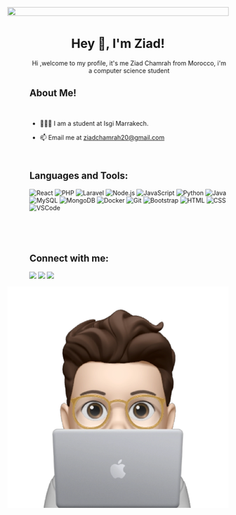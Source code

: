 <!DOCTYPE html>
<html lang="en">
<head>
    <meta charset="UTF-8">
    <meta name="viewport" content="width=device-width, initial-scale=1.0">
    <link rel="stylesheet" href="bootstrap-5.2.3-dist/bootstrap-5.2.3-dist/css/bootstrap.css">
</head>
<body>
    <h1 align="center">
        <img style="width: 100%; height:30%;" src="https://ik.imagekit.io/dfw3q47dv0/the_power_of_dark_side_fPLL-vX6C.gif" />
    </h1>

<h1 align="center">Hey 👋, I'm Ziad!</h1>
<p align="center" style="padding-left: 10%;">Hi ,welcome to my profile, it's me Ziad Chamrah from Morocco, i'm a computer science 
       student
</p>
  <div class="row">
    <div class="col-6" style="padding-left: 10%;">
       <h2>About Me!</h2>
       <p>
    
 <br>

- 👨🏽‍💻 I am a student at Isgi Marrakech.
          <br>
- 📫 Email me at <a href="mailto:ziadchamrah20@gmail.com" >ziadchamrah20@gmail.com</a>


   </p>
 <br>
       
<h2>
Languages and Tools: 
</h2>
       
<img src="https://cdn.jsdelivr.net/gh/devicons/devicon/icons/react/react-original.svg" height="40" alt="React" />
          <img src="https://cdn.jsdelivr.net/gh/devicons/devicon/icons/php/php-original.svg" height="40" alt="PHP" />
          <img src="https://cdn.jsdelivr.net/gh/devicons/devicon/icons/laravel/laravel-plain.svg" height="40" alt="Laravel" />
          <img src="https://cdn.jsdelivr.net/gh/devicons/devicon/icons/nodejs/nodejs-original.svg" height="40" alt="Node.js" />
          <img src="https://cdn.jsdelivr.net/gh/devicons/devicon/icons/javascript/javascript-original.svg" height="40" alt="JavaScript" />
          <img src="https://cdn.jsdelivr.net/gh/devicons/devicon/icons/python/python-original.svg" height="40" alt="Python" />
          <img src="https://cdn.jsdelivr.net/gh/devicons/devicon/icons/java/java-original.svg" height="40" alt="Java" />
          <img src="https://cdn.jsdelivr.net/gh/devicons/devicon/icons/mysql/mysql-original.svg" height="40" alt="MySQL" />
          <img src="https://cdn.jsdelivr.net/gh/devicons/devicon/icons/mongodb/mongodb-original.svg" height="40" alt="MongoDB" />
          <img src="https://cdn.jsdelivr.net/gh/devicons/devicon/icons/docker/docker-original.svg" height="40" alt="Docker" />
          <img src="https://cdn.jsdelivr.net/gh/devicons/devicon/icons/git/git-original.svg" height="40" alt="Git" />
          <img src="https://cdn.jsdelivr.net/gh/devicons/devicon/icons/bootstrap/bootstrap-original.svg" height="40" alt="Bootstrap" />
          <img src="https://cdn.jsdelivr.net/gh/devicons/devicon/icons/html5/html5-original.svg" height="40" alt="HTML" />
          <img src="https://cdn.jsdelivr.net/gh/devicons/devicon/icons/css3/css3-original.svg" height="40" alt="CSS" />
          <img src="https://cdn.jsdelivr.net/gh/devicons/devicon/icons/vscode/vscode-original.svg" height="40" alt="VSCode" />
       
<br><br><br>

  <h2>Connect with me:</h2>
  
  <p>
    <a href="https://x.com/ziad_chamrah/"><img src="https://img.shields.io/badge/twitter-%231FA1F1?style=flat&logo=twitter&logoColor=white"/></a>
    <a href="https://www.linkedin.com/in/ziad-chamrah-4b43b02a1/"><img src="https://img.shields.io/badge/linkedin-%230177B5?style=flat&logo=linkedin&logoColor=white"/></a>
    <a href="https://www.instagram.com/invites/contact/?i=tkb8f631dpkc&utm_content=qowru9x"><img src="https://img.shields.io/badge/instagram-%23E4415F?style=flat&logo=instagram&logoColor=white"/></a>
  </p>
    </div>
       <img class="col-5" src="e86be18a-c5b8-4aa9-85fe-c393c150622c.webp" alt="" height="30%">

  </div>
    
</body>
</html>
